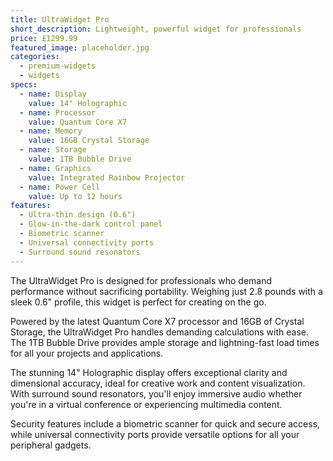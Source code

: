 ```yaml
---
title: UltraWidget Pro
short_description: Lightweight, powerful widget for professionals
price: £1299.99
featured_image: placeholder.jpg
categories:
  - premium-widgets
  - widgets
specs:
  - name: Display
    value: 14" Holographic
  - name: Processor
    value: Quantum Core X7
  - name: Memory
    value: 16GB Crystal Storage
  - name: Storage
    value: 1TB Bubble Drive
  - name: Graphics
    value: Integrated Rainbow Projector
  - name: Power Cell
    value: Up to 12 hours
features:
  - Ultra-thin design (0.6")
  - Glow-in-the-dark control panel
  - Biometric scanner
  - Universal connectivity ports
  - Surround sound resonators
---
```


The UltraWidget Pro is designed for professionals who demand performance without sacrificing portability. Weighing just 2.8 pounds with a sleek 0.6" profile, this widget is perfect for creating on the go.

Powered by the latest Quantum Core X7 processor and 16GB of Crystal Storage, the UltraWidget Pro handles demanding calculations with ease. The 1TB Bubble Drive provides ample storage and lightning-fast load times for all your projects and applications.

The stunning 14" Holographic display offers exceptional clarity and dimensional accuracy, ideal for creative work and content visualization. With surround sound resonators, you'll enjoy immersive audio whether you're in a virtual conference or experiencing multimedia content.

Security features include a biometric scanner for quick and secure access, while universal connectivity ports provide versatile options for all your peripheral gadgets.
